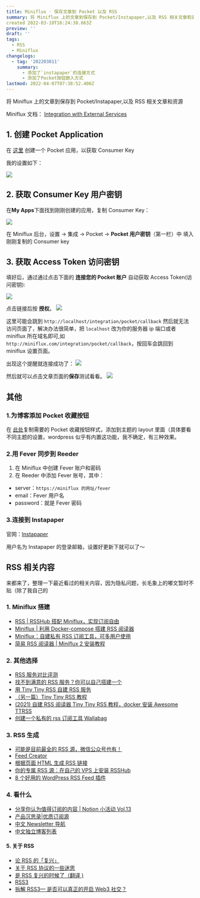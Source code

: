 ```yaml
---
title: Miniflux · 保存文章到 Pocket 以及 RSS
summary: 将 Miniflux 上的文章到保存到 Pocket/Instapaper,以及 RSS 相关文章和资源
created 2022-03-10T16:24:38.663Z
preview: ''
draft: ''
tags:
  - RSS
  - Miniflux
changelogs:
  - tag: '202203011'
    summary:
      - 添加了`instapaper`的连接方式
      - 添加了Pocket按钮嵌入方式
lastmod: 2022-04-07T07:38:52.406Z
---
```


将 Miniflux 上的文章到保存到 Pocket/Instapaper,以及 RSS 相关文章和资源

Miniflux 文档： [Integration with External Services](https://miniflux.app/docs/services.html)

## 1. 创建 Pocket Application

在 [这里](https://getpocket.com/developer/apps/new) 创建一个 Pocket 应用，以获取 Consumer Key

我的设置如下：

![](https://s2.loli.net/2022/02/24/yfXLehkWrisS9Hb.png)

## 2. 获取 Consumer Key 用户密钥

在**My Apps**下面找到刚刚创建的应用，复制 Consumer Key：

![](https://s2.loli.net/2022/02/24/vO4jyhTfBaHRZ6n.png)

在 Miniflux 后台，设置 → 集成 → Pocket → **Pocket 用户密钥**（第一栏）中 填入刚刚复制的 Consumer key

## 3. 获取 Access Token 访问密钥

填好后，通过通过点击下面的 **连接您的 Pocket 账户** 自动获取 Access Token(访问密钥):

![](https://s2.loli.net/2022/03/10/tzYeCNksmRaBIFj.png)

点击链接后按 **授权**。
![](https://s2.loli.net/2022/03/11/sZOU8tBpjAJW3ol.png)

这里可能会跳到 `http://localhost/integration/pocket/callback` 然后就无法访问页面了，解决办法很简单，把 `localhost` 改为你的服务器 ip 端口或者 miniflux 所在域名即可,如 `http://miniflux.com/integration/pocket/callback`，按回车会跳回到 miniflux 设置页面。

出现这个提醒就连接成功了：
![](https://s2.loli.net/2022/03/11/ktoi3lOGjpQHP9B.png)

然后就可以点击文章页面的**保存**测试看看。
![](https://s2.loli.net/2022/03/11/uCBj6IAWxN149Xo.png)

## 其他

### 1.为博客添加 Pocket 收藏按钮

在 [此处](https://getpocket.com/publisher/button)复制需要的 Pocket 收藏按钮样式，添加到主题的 layout 里面（具体要看不同主题的设置，wordpress 似乎有内置这功能，我不确定，有三种效果。

### 2.用 Fever 同步到 Reeder

1. 在 Miniflux 中创建 Fever 账户和密码
2. 在 Reeder 中添加 Fever 账号，其中：

- server：`https://miniflux 的网址/fever`
- email：Fever 用户名
- password：就是 Fever 密码

### 3.连接到 Instapaper

官网：[Instapaper](https://www.instapaper.com/)

用户名为 Instapaper 的登录邮箱，设置好更新下就可以了～

## RSS 相关内容

来都来了，整理一下最近看过的相关内容，因为隐私问题，长毛象上的嘟文暂时不贴（除了我自己的

### 1. Miniflux 搭建

- [RSS | RSSHub 搭配 Miniflux，实现订阅自由](https://mantyke.icu/2021/rsshub-miniflux/)
- [Miniflux | 利用 Docker-compose 搭建 RSS 阅读器](https://blog.tantalum.life/posts/build-miniflux-in-docker/#%E6%90%AD%E5%BB%BA%E8%BF%87%E7%A8%8B)
- [Miniflux：自建私有 RSS 订阅工具，可多用户使用](https://www.moerats.com/archives/385/comment-page-1)
- [简易 RSS 阅读器 | Miniflux 2 安装教程](https://www.moewah.com/archives/3157.html)

### 2. 其他选择

- [RSS 服务对比评测](https://type.cyhsu.xyz/2018/05/rss-aggregators-review-2018/)
- [找不到满意的 RSS 服务？你可以自己搭建一个](https://sspai.com/post/57498)
- [用 Tiny Tiny RSS 自建 RSS 服务](https://type.cyhsu.xyz/2017/10/use-ttrss-to-build-a-self-hosted-rss-service/)
- [（另一篇）Tiny Tiny RSS 教程](https://sspai.com/post/42787)
- [(2021) 自建 RSS 阅读器 Tiny Tiny RSS 教程，docker 安装 Awesome TTRSS](https://blog.naibabiji.com/tutorial/tiny-tiny-rss.html)
- [创建一个私有的 rss 订阅工具 Wallabag](https://www.vpslala.com/t/762)

### 3. RSS 生成

- [可能是目前最全的 RSS 源，微信公众号也有！](https://mp.weixin.qq.com/s/K00wWvlAJu4KLbxru9-bXQ)
- [Feed Creator](http://createfeed.fivefilters.org/)
- [根据页面 HTML 生成 RSS 链接](https://social.datalabour.com/@nonsense/107824299041894067)
- [你的专属 RSS 源：在自己的 VPS 上安装 RSSHub](https://sspai.com/post/66451)
- [8 个好用的 WordPress RSS Feed 插件](https://www.wpdaxue.com/wordpress-rss-feed-plugins.html)

### 4. 看什么

- [分享你认为值得订阅的内容 | Notion 小活动 Vol.13](https://www.notion.so/cnotion/Notion-Vol-13-89e51bdb621a4e009e7ec60d1cc58c2f#16368490755248a28efa4c229dc56321)
- [产品沉思录|优质订阅源](https://www.notion.so/ca290ef313804bae8584804440548c80?v=4470668a5078437f816b0273ed042ebf)
- [中文 Newsletter 导航](https://www.notion.so/kfang/Newsletter-68ee46c0a4574f659fb8a873ead438c6)
- [中文独立博客列表](https://github.com/timqian/chinese-independent-blogs)

#### 5. 关于 RSS

- [论 RSS 的「复兴」](https://type.cyhsu.xyz/2018/04/on-the-so-called-revival-of-rss/)
- [关于 RSS 协议的一些迷思](https://blog.dylanwu.space/2021/11/30/myth-of-rss.html)
- [是 RSS 复兴的时候了（翻译 )](https://www.fengkx.top/post/translation-of-RSS-revival/)
- [RSS3](https://rss3.io/)
- [拆解 RSS3— 是否可以真正的开启 Web3 社交？](https://mp.weixin.qq.com/s/CYmXvEHSd7idhDHtEe3ehw)
